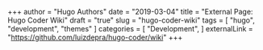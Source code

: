 +++
author = "Hugo Authors"
date = "2019-03-04"
title = "External Page: Hugo Coder Wiki"
draft = "true"
slug = "hugo-coder-wiki"
tags = [
    "hugo",
    "development",
    "themes"
]
categories = [
    "Development",
]
externalLink = "https://github.com/luizdepra/hugo-coder/wiki"
+++
